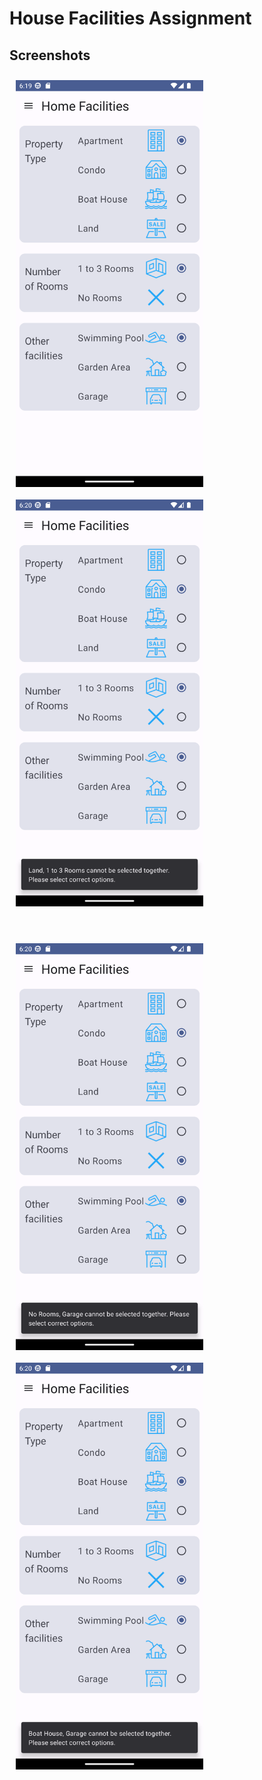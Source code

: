 # House Facilities Assignment

## Screenshots

[<img src="/readme/screenshot_1.png" align="left"
width="300"
hspace="10" vspace="10">](/readme/screenshot_1.png)
[<img src="/readme/screenshot_2.png" align="center"
width="300"
hspace="10" vspace="10">](/readme/screenshot_2.png)
#
[<img src="/readme/screenshot_3.png" align="center"
width="300"
hspace="10" vspace="10">](/readme/screenshot_3.png)
[<img src="/readme/screenshot_4.png" align="center"
width="300"
hspace="10" vspace="10">](/readme/screenshot_4.png)

